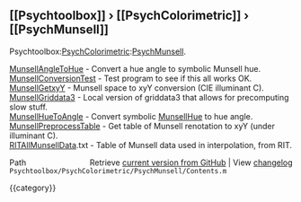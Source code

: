 ## [[Psychtoolbox]] &#8250; [[PsychColorimetric]] &#8250; [[PsychMunsell]]

Psychtoolbox:[PsychColorimetric](PsychColorimetric):[PsychMunsell](PsychMunsell).  
  
  
  [MunsellAngleToHue](MunsellAngleToHue)   - Convert a hue angle to symbolic Munsell hue.  
  [MunsellConversionTest](MunsellConversionTest) - Test program to see if this all works OK.  
  [MunsellGetxyY](MunsellGetxyY)       - Munsell space to xyY conversion (CIE illuminant C).  
  [MunsellGriddata3](MunsellGriddata3)    - Local version of griddata3 that allows for precomputing slow stuff.  
  [MunsellHueToAngle](MunsellHueToAngle)   - Convert symbolic [MunsellHue](MunsellHue) to hue angle.  
  [MunsellPreprocessTable](MunsellPreprocessTable) - Get table of Munsell renotation to xyY (under illuminant C).  
  [RITAllMunsellData](RITAllMunsellData).txt - Table of Munsell data used in interpolation, from RIT.  




<div class="code_header" style="text-align:right;">
  <span style="float:left;">Path&nbsp;&nbsp;</span> <span class="counter">Retrieve <a href=
  "https://raw.github.com/Psychtoolbox-3/Psychtoolbox-3/beta/Psychtoolbox/PsychColorimetric/PsychMunsell/Contents.m">current version from GitHub</a> | View <a href=
  "https://github.com/Psychtoolbox-3/Psychtoolbox-3/commits/beta/Psychtoolbox/PsychColorimetric/PsychMunsell/Contents.m">changelog</a></span>
</div>
<div class="code">
  <code>Psychtoolbox/PsychColorimetric/PsychMunsell/Contents.m</code>
</div>

{{category}}